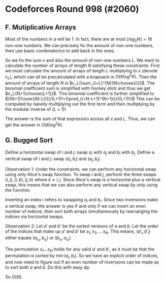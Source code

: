 # Codeforces Round 998 (#2060)

## F. Mutiplicative Arrays
Most of the numbers in $a$ will be $1$. In fact, there are at most $\lfloor{log_2{N}}\rfloor=16$ non-one numbers. We can precisely fix the amount of non-one numbers, then use basic combinatorics to add back in the ones.

So we fix the sum $x$ and also the amount of non-one numbers $L$. We want to calculate the number of arrays of length $N$ satisfying these constraints. First we must calculate the amount of arrays of length $L$ multiplying to $x$ (denote $c_L$), which can all be precalculated with a knapsack in $O(Klog^2K)$. Then the amount of arrays of length $N$ is $c_L(\sum_{i=L}^{N}{N\choose{i}})$. The binomial coefficient sum is simplified with hockey stick and thus we get $c_L{N+1\choose{L+1}}$. This binomial coefficient is further simplified to ${(N+1)!\over{(N-L)!}}/(L+1)!=(\prod_{i=N-L+1}^{N+1}i)/{(L+1)!}$ This can be computed by naively multiplying out the first term and then multiplying by the modular inverse of $(L+1)!$.

The answer is the sum of that expression across all $x$ and $L$. Thus, we can get the answer in $O(Klog^2K)$.

## G. Bugged Sort
Define a horizontal swap of $i$ and $j$: swap $a_i$ with $a_j$ and $b_i$ with $b_j$. Define a vertical swap of $i$ and $j$: swap $(a_i,b_i)$ and $(a_j,b_j)$.

Observation 1: Under the constraints, we can perform any horizontal swap using only Alice's swap function. To swap $i$ and $j$, perform the three swaps $(i,j),(i,k),(j,k)$ where $k\ne{i,j}$. Since Alice's swap is a horizontal plus a vertical swap, this means that we can also perform any vertical swap by only using the function.

Inverting an index $i$ refers to swapping $a_i$ and $b_i$. Since two inversions make a vertical swap, the answer is yes if and only if we can invert an even number of indices, then sort both arrays simultaneously by rearranging the indices via horizontal swaps.

Observation 2: Let $a'$ and $b'$ be the sorted versions of $a$ and $b$. Let the order of the indices that make up $a'$ and $b'$ be $s_1,s_2,\dots\,s_N$. This means, $(a'_i,b'_i)$ either equals $(a_{s_i},b_{s_i})$ or $(b_{s_i},a_{s_i})$.

The permutation $s_1\dots{s_N}$ holds for any valid $a'$ and $b'$, as it must be that the permutation is sorted by $\min(a_i,b_i)$. So we have an explicit order of indices, and now need to figure out if an even number of inversions can be made as to sort both $a$ and $b$. Do this with easy dp.

So $O(N)$.